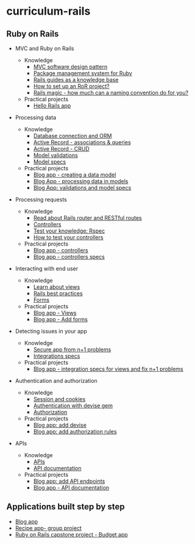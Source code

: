 # curriculum-rails

## Ruby on Rails 

- MVC and Ruby on Rails
    - Knowledge
        - [MVC software design pattern](blog-app/lessons/MVC_lesson.md)
        - [Package management system for Ruby](blog-app/lessons/gems_lesson.md)
        - [Rails guides as a knowledge base](blog-app/lessons/Rails_guides_lesson.md)
        - [How to set up an RoR project?](blog-app/lessons/RoR_setup_lesson_v1_1.md)
        - [Rails magic - how much can a naming convention do for you?](blog-app/lessons/Naming_Conventions_lesson.md)
    - Practical projects
        - [Hello Rails app](blog-app/exercises/hello_world_project_v1_1.md)

- Processing data
    - Knowledge
        - [Database connection and ORM](blog-app/lessons/ORM_database_lesson.md)
        - [Active Record - associations & queries](blog-app/lessons/ActiveRecord_lesson.md)
        - [Active Record - CRUD](blog-app/lessons/active_record_crud.md)
        - [Model validations](blog-app/lessons/Model_validations_lesson.md)
        - [Model specs](blog-app/lessons/Model_specs_lesson_v1_1.md)
    - Practical projects
        - [Blog app - creating a data model](blog-app/projects/creating_data_model_project_v1_2.md)
        - [Blog App - processing data in models](blog-app/projects/Processing_data_model_project_v1_1.md)
        - [Blog App: validations and model specs](blog-app/blog_app_validations_model_spec.md)


- Processing requests
    - Knowledge
        - [Read about Rails router and RESTful routes](blog-app/lessons/RESTful_routes_lesson.md)
        - [Controllers](blog-app/lessons/Controllers_lesson.md)
        - [Test your knowledge: Rspec](blog-app/quizzes/Rspec_quiz.md)
        - [How to test your controllers](blog-app/lessons/Controller_test_lesson_v2.md)
    - Practical projects
        - [Blog app - controllers](blog-app/projects/Setup_Controllers_project_v1_1.md)
        - [Blog app - controllers specs](blog-app/projects/controller_specs_project.md)

- Interacting with end user
    - Knowledge
        - [Learn about views](blog-app/lessons/About_Views_lesson.md)
        - [Rails best practices](blog-app/exercises/best_practices.md)
        - [Forms](blog-app/lessons/Forms_lesson.md)
    - Practical projects
        - [Blog app - Views](blog-app/projects/Views_project.md)
        - [Blog app - Add forms](blog-app/projects/forms_project_v1_1.md)
     
- Detecting issues in your app
    - Knowledge
        - [Secure app from n+1 problems](blog-app/lessons/n+1_problem.md)
        - [Integrations specs](blog-app/lessons/integrations_lesson.md)
    - Practical projects
        - [Blog app - integration specs for views and fix n+1 problems](blog-app/projects/intergration_spec_and_n_1_project.md)

- Authentication and authorization
    - Knowledge
        - [Session and cookies](blog-app/lessons/session_and_cookies.md)
        - [Authentication with devise gem](blog-app/lessons/authentication_with_devise.md)
        - [Authorization](blog-app/lessons/authorization.md)
    - Practical projects
        - [Blog app: add devise](blog-app/blog_app_devise.md)
        - [Blog app: add authorization rules](blog-app/blog_app_add_authorization.md)
     
- APIs
    - Knowledge
        - [APIs](blog-app/lessons/apis.md)
        - [API documentation](blog-app/lessons/api_documentation.md)
    - Practical projects
        - [Blog app: add API endpoints](blog-app/blog_app_api_endpoints.md)
        - [Blog app - API documentation](blog-app/blog_app_api_documentation.md)


## Applications built step by step
- [Blog app](blog-app/sneak_peek_v1_1.md)
- [Recipe app- group project](recipe-app/buisness_requirements.md)
- [Ruby on Rails capstone project - Budget app](capstone/rails_capstone.md)
